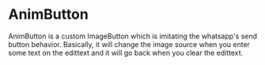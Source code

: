 # AnimButton
AnimButton is a custom ImageButton which is imitating the whatsapp's send button behavior. Basically, it will change the image source when you enter some text on the edittext and it will go back when you clear the edittext.
